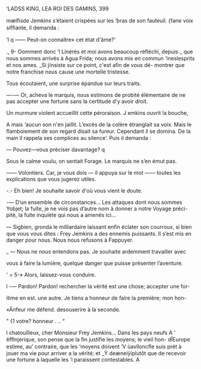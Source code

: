   
   
  
 
 
 
 
 
 
 
 
 
 
 
 
 
 
 
 
 
 
 
 
 
  
 
 
  
  
 
  
  
 
    

‘LADSS KING, LEA ROI DES GAMINS, 399

 mæîﬁsde Jemkins s’étaient crispées sur les ‘bras de son fauteuil.
 {fane voix sifﬁante, il demanda :

‘l q —— Peut-on connaître» cet état d'âme?‘

., 9- Oomment donc ‘l Linérès et moi avons beaucoup réﬂéchi, depuis
_ que nous sommes arrivés à Agua Frida; nous avons mis en commun
‘ineslesprits et nos ames. _Si jïnsiste sur ce point, c'est aﬁn de vous dé-
montrer que notre franchise nous cause une mortelle tristesse.

Tous écoutaient, une surprise épandue sur leurs traits.

—-— Or, acheva le marquis, nous estimons de probité élémentaire de ne
pas accepter une fortune sans la certitude d’y avoir droit.

Un murmure violent accueillit cette péroraison. J emkins ouvrit la bouche,

A mais ‘aucun son n'en jaillit. L’excès de la colère étranglait sa voix. Mais
le ﬂamboiement de son regard disait sa fureur. Cependant il se domina.
De la main il rappela ses complices au silence’. Puis il demanda :

— Pouvez—vous préciser davantage? q

Sous le calme voulu, on sentait Forage. Le marquis ne s’en émut pas.

—— Volontiers. Car, je vous dois — il appuya sur le mot —— toutes les
explications que vous jugerez utiles.

-.- Eh bien! Je souhaite savoir d'où vous vient le doute.

-— D’un ensemble de circonstances... Les attaques dont nous sommes
Yobjet; la fuite, je ne vois pas d’autre nom à donner a notre Voyage préci-
pité, la fuite inquiète qui nous a amenés ici...

— Sigbien, gronda le milliardaire laissant enﬁn éclater son courroux, si
bien que vous vous dites : Frey Jemkins a des ennemis puissants. Il s’est
mis en danger pour nous. Nous nous refusons à Fappuyer.

_ — Nous ne nous entendons pas. Je souhaite ardemment travailler avec

vous à faire la lumière, quelque danger que puisse présenter l’aventure.

' = 5-» Alors, laissez-vous conduire.

l -— Pardon! Pardon! rechercher la vérité est une chose; accepter une for-

itime en est. une autre. Je tiens a honneur de faire la première; mon hon-

«Ânfeur me défend. desouserire à la seconde.

" {1 votre? honneur . .. “

l   chatouîlleux, cher Monsieur Frey Jemkins... Dans les pays neufs
A ' êfﬂnjerique, son pense que la ﬁn justifie les moyens; le vieil hon-
  dÎEurope estime, au’ contraire, que les ‘moyens doivent
‘V ùavlloncﬂe suis prét à jouer ma vie pour arriver a la vérité; et
_Ÿ deæneiÿiplutôt que de recevoir une fortune à laquelle les
‘i paraissent contestables. A

 

